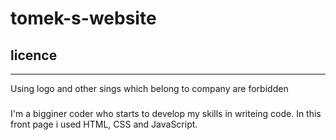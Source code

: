 # tomek-s-website

## licence 
---
Using logo and other sings which belong to company are forbidden


### 

I'm a bigginer coder who starts to develop my skills in writeing code. In this front page i used HTML, CSS and JavaScript.
